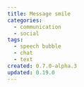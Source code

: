 ```yaml
---
title: Message smile
categories:
  - communication
  - social
tags:
  - speech bubble
  - chat
  - text
created: 0.7.0-alpha.3
updated: 0.19.0
---
```

